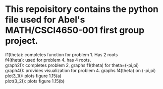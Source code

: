 # This repoisitory contains the python file used for Abel's MATH/CSCI4650-001 first group project.


f1(theta): completes function for problem 1. Has 2 roots  
f4(theta): used for problem 4. has 4 roots.  
graph2(): completes problem 2, graphs f1(theta) for theta=(-pi,pi)  
graph4(): provides visualization for problem 4. graphs f4(theta) on (-pi,pi)  
plot3_1(): plots figure 1.15(a)  
plot(3_2(): plots figure 1.15(b)  
